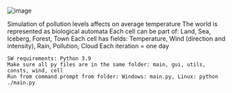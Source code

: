 ![image](https://github.com/Asiazk/World-Pollution-Simulation/assets/108948948/f4bc6c9b-bebf-4b94-bf1d-ff85e1036d1c)

  
  Simulation of pollution levels affects on average temperature
    The world is represented as biological automata
    Each cell can be part of: Land, Sea, Iceberg, Forest, Town
    Each cell has fields: Temperature, Wind (direction and intensity), Rain, Pollution, Cloud
    Each iteration = one day

    SW requirements: Python 3.9
    Make sure all py files are in the same folder: main, gui, utils, consts, wind, cell
    Run from command prompt from folder: Windows: main.py, Linux: python ./main.py


